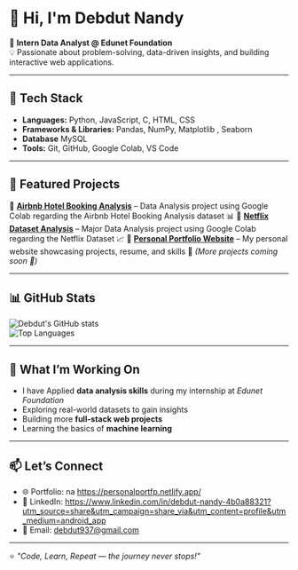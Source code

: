 # 👋 Hi, I'm Debdut Nandy  

🚀 **Intern Data Analyst @ Edunet Foundation**  
💡 Passionate about problem-solving, data-driven insights, and building interactive web applications.  

---

## 🔧 Tech Stack  
- **Languages:** Python, JavaScript, C, HTML, CSS  
- **Frameworks & Libraries:** Pandas, NumPy, Matplotlib , Seaborn
- **Database** MySQL
- **Tools:** Git, GitHub, Google Colab, VS Code  

---

## 📌 Featured Projects  

🔹 [**Airbnb Hotel Booking Analysis**](https://github.com/Deb124-source/VOIS_AICTE_Oct2025_DebdutNandy.git) – Data Analysis project using Google Colab regarding the Airbnb Hotel Booking Analysis dataset 📊
🔹 [**Netflix Dataset Analysis**](https://github.com/Deb124-source/VOIS_AICTE_Oct2025_MajorProject_DebdutNandy.git) – Major Data Analysis project using Google Colab regarding the Netflix Dataset 📈
🔹 [**Personal Portfolio Website**](https://personalportfp.netlify.app) – My personal website showcasing projects, resume, and skills 🎯
*(More projects coming soon 🚀)*  

---

## 📊 GitHub Stats  

![Debdut's GitHub stats](https://github-readme-stats.vercel.app/api?username=Deb124-source&show_icons=true&theme=radical)  
![Top Languages](https://github-readme-stats.vercel.app/api/top-langs/?username=Deb124-source&layout=compact&theme=radical)  

---

## 🌱 What I’m Working On  
- I have Applied **data analysis skills** during my internship at *Edunet Foundation*  
- Exploring real-world datasets to gain insights  
- Building more **full-stack web projects**  
- Learning the basics of **machine learning**  

---

## 📫 Let’s Connect  
- 🌐 Portfolio: na https://personalportfp.netlify.app/ 
- 💼 LinkedIn: https://www.linkedin.com/in/debdut-nandy-4b0a88321?utm_source=share&utm_campaign=share_via&utm_content=profile&utm_medium=android_app 
- 📧 Email: debdut937@gmail.com 

---

⭐️ *"Code, Learn, Repeat — the journey never stops!”*
